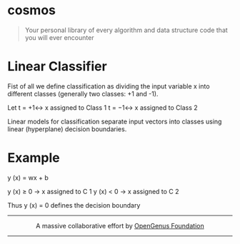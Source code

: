 # cosmos
> Your personal library of every algorithm and data structure code that you will ever encounter

# Linear Classifier

Fist of all we define classification as dividing the input variable x into different classes (generally two classes: +1 and -1).

Let t = +1↔ x assigned to Class 1
t = −1↔ x assigned to Class 2

Linear models for classification separate input vectors into classes using linear (hyperplane) decision boundaries.


# Example 

y (x) = wx + b

y (x) ≥ 0 → x assigned to C 1
y (x) < 0 → x assigned to C 2

Thus y (x) = 0 defines the decision boundary

---

<p align="center">
	A massive collaborative effort by <a href="https://github.com/OpenGenus/cosmos">OpenGenus Foundation</a> 
</p>

---

